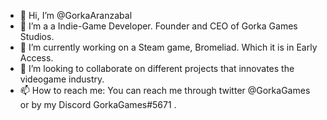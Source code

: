 - 👋 Hi, I’m @GorkaAranzabal
- 👀 I’m a  a Indie-Game Developer. Founder and CEO of Gorka Games Studios.
- 🌱 I’m currently working on a Steam game, Bromeliad. Which it is in Early Access.
- 💞️ I’m looking to collaborate on different projects that innovates the videogame industry.
- 📫 How to reach me: You can reach me through twitter @GorkaGames or by my Discord GorkaGames#5671 .

<!---
GorkaAranzabal/GorkaAranzabal is a ✨ special ✨ repository because its `README.md` (this file) appears on your GitHub profile.
You can click the Preview link to take a look at your changes.
--->

